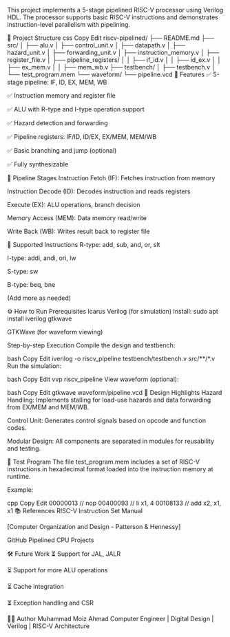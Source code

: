 This project implements a 5-stage pipelined RISC-V processor using Verilog HDL. The processor supports basic RISC-V instructions and demonstrates instruction-level parallelism with pipelining.

📁 Project Structure
css
Copy
Edit
riscv-pipelined/
├── README.md
├── src/
│   ├── alu.v
│   ├── control_unit.v
│   ├── datapath.v
│   ├── hazard_unit.v
│   ├── forwarding_unit.v
│   ├── instruction_memory.v
│   ├── register_file.v
│   ├── pipeline_registers/
│   │   ├── if_id.v
│   │   ├── id_ex.v
│   │   ├── ex_mem.v
│   │   ├── mem_wb.v
├── testbench/
│   ├── testbench.v
│   └── test_program.mem
└── waveform/
    └── pipeline.vcd
📌 Features
✅ 5-stage pipeline: IF, ID, EX, MEM, WB

✅ Instruction memory and register file

✅ ALU with R-type and I-type operation support

✅ Hazard detection and forwarding

✅ Pipeline registers: IF/ID, ID/EX, EX/MEM, MEM/WB

✅ Basic branching and jump (optional)

✅ Fully synthesizable

📖 Pipeline Stages
Instruction Fetch (IF): Fetches instruction from memory

Instruction Decode (ID): Decodes instruction and reads registers

Execute (EX): ALU operations, branch decision

Memory Access (MEM): Data memory read/write

Write Back (WB): Writes result back to register file

🧪 Supported Instructions
R-type: add, sub, and, or, slt

I-type: addi, andi, ori, lw

S-type: sw

B-type: beq, bne

(Add more as needed)

⚙️ How to Run
Prerequisites
Icarus Verilog (for simulation)
Install: sudo apt install iverilog gtkwave

GTKWave (for waveform viewing)

Step-by-step Execution
Compile the design and testbench:

bash
Copy
Edit
iverilog -o riscv_pipeline testbench/testbench.v src/**/*.v
Run the simulation:

bash
Copy
Edit
vvp riscv_pipeline
View waveform (optional):

bash
Copy
Edit
gtkwave waveform/pipeline.vcd
🧠 Design Highlights
Hazard Handling:
Implements stalling for load-use hazards and data forwarding from EX/MEM and MEM/WB.

Control Unit:
Generates control signals based on opcode and function codes.

Modular Design:
All components are separated in modules for reusability and testing.

🧪 Test Program
The file test_program.mem includes a set of RISC-V instructions in hexadecimal format loaded into the instruction memory at runtime.

Example:

cpp
Copy
Edit
00000013  // nop
00400093  // li x1, 4
00108133  // add x2, x1, x1
📚 References
RISC-V Instruction Set Manual

[Computer Organization and Design - Patterson & Hennessy]

GitHub Pipelined CPU Projects

🛠️ Future Work
⏳ Support for JAL, JALR

⏳ Support for more ALU operations

⏳ Cache integration

⏳ Exception handling and CSR

👨‍💻 Author
Muhammad Moiz Ahmad
Computer Engineer | Digital Design | Verilog | RISC-V Architecture
